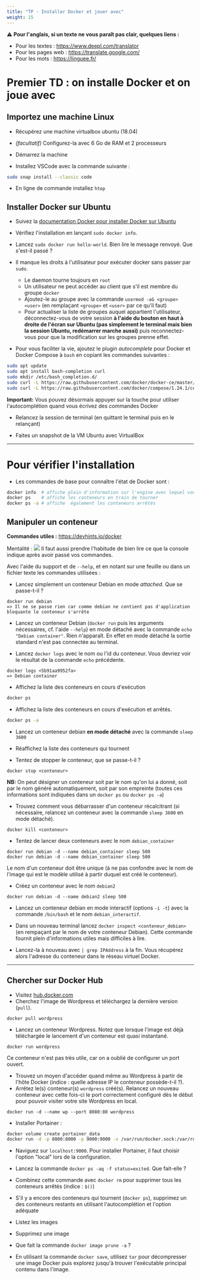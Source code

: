 ```yaml
---
title: "TP - Installer Docker et jouer avec"
weight: 15
---
```


⚠️ **Pour l'anglais, si un texte ne vous paraît pas clair, quelques liens :**

- Pour les textes : https://www.deepl.com/translator
- Pour les pages web : https://translate.google.com/
- Pour les mots : https://linguee.fr/

# Premier TD : on installe Docker et on joue avec

## Importez une machine Linux

- Récupérez une machine virtualbox ubuntu (18.04)

- _(facultatif)_ Configurez-la avec 6 Go de RAM et 2 processeurs
- Démarrez la machine

<!-- - Faites les mises à jour via le Terminal (`apt update` et `apt upgrade`) -->

- Installez VSCode avec la commande suivante :

```bash
sudo snap install --classic code
```

- En ligne de commande installez `htop`

## Installer Docker sur Ubuntu

- Suivez la [documentation Docker pour installer Docker sur Ubuntu](https://docs.docker.com/engine/install/ubuntu/)

- Vérifiez l'installation en lançant `sudo docker info`.

- Lancez `sudo docker run hello-world`. Bien lire le message renvoyé. Que s'est-il passé ?

- Il manque les droits à l'utilisateur pour exécuter docker sans passer par `sudo`.

  - Le daemon tourne toujours en `root`
  - Un utilisateur ne peut accéder au client que s'il est membre du groupe `docker`
  - Ajoutez-le au groupe avec la commande `usermod -aG <groupe> <user>` (en remplaçant `<groupe>` et `<user>` par ce qu'il faut)
  - Pour actualiser la liste de groupes auquel appartient l'utilisateur, déconnectez-vous de votre session **à l'aide du bouton en haut à droite de l'écran sur Ubuntu (pas simplement le terminal mais bien la session Ubuntu, redémarrer marche aussi)** puis reconnectez-vous pour que la modification sur les groupes prenne effet.

- Pour vous faciliter la vie, ajoutez le plugin _autocomplete_ pour Docker et Docker Compose à `bash` en copiant les commandes suivantes :

```bash
sudo apt update
sudo apt install bash-completion curl
sudo mkdir /etc/bash_completion.d/
sudo curl -L https://raw.githubusercontent.com/docker/docker-ce/master/components/cli/contrib/completion/bash/docker -o /etc/bash_completion.d/docker.sh
sudo curl -L https://raw.githubusercontent.com/docker/compose/1.24.1/contrib/completion/bash/docker-compose -o /etc/bash_completion.d/docker-compose
```

**Important:** Vous pouvez désormais appuyer sur la touche <TAB> pour utiliser l'autocomplétion quand vous écrivez des commandes Docker

- Relancez la session de terminal (en quittant le terminal puis en le relançant)

- Faites un snapshot de la VM Ubuntu avec VirtualBox

---

# Pour vérifier l'installation

- Les commandes de base pour connaître l'état de Docker sont :

```bash
docker info  # affiche plein d'information sur l'engine avec lequel vous êtes en contact
docker ps    # affiche les conteneurs en train de tourner
docker ps -a # affiche  également les conteneurs arrêtés
```

## Manipuler un conteneur

**Commandes utiles :** https://devhints.io/docker

Mentalité :
![](../../images/changingThings.jpg)
Il faut aussi prendre l'habitude de bien lire ce que la console indique après avoir passé vos commandes.

Avec l'aide du support et de `--help`, et en notant sur une feuille ou dans un fichier texte les commandes utilisées :

- Lancez simplement un conteneur Debian en mode _attached_. Que se passe-t-il ?

```
docker run debian
=> Il ne se passe rien car comme debian ne contient pas d'application bloquante le conteneur s'arrête
```

- Lancez un conteneur Debian (`docker run` puis les arguments nécessaires, cf. l'aide `--help`) en mode détaché avec la commande `echo "Debian container"`. Rien n'apparaît. En effet en mode détaché la sortie standard n'est pas connectée au terminal.

- Lancez `docker logs` avec le nom ou l'id du conteneur. Vous devriez voir le résultat de la commande `echo` précédente.

```
docker logs <5b91aa9952fa>
=> Debian container
```

<!-- - Réessayez en affichant le résultat cette fois-ci avec le mode *attached* -->

- Affichez la liste des conteneurs en cours d'exécution

```bash
docker ps
```

- Affichez la liste des conteneurs en cours d'exécution et arrêtés.

```bash
docker ps -a
```

- Lancez un conteneur debian **en mode détaché** avec la commande `sleep 3600`

- Réaffichez la liste des conteneurs qui tournent

- Tentez de stopper le conteneur, que se passe-t-il ?

```
docker stop <conteneur>
```

**NB:** On peut désigner un conteneur soit par le nom qu'on lui a donné, soit par le nom généré automatiquement, soit par son empreinte (toutes ces informations sont indiquées dans un `docker ps` ou `docker ps -a`)

- Trouvez comment vous débarrasser d'un conteneur récalcitrant (si nécessaire, relancez un conteneur avec la commande `sleep 3600` en mode détaché).

```
docker kill <conteneur>
```

- Tentez de lancer deux conteneurs avec le nom `debian_container`

```
docker run debian -d --name debian_container sleep 500
docker run debian -d --name debian_container sleep 500
```

Le nom d'un conteneur doit être unique (à ne pas confondre avec le nom de l'image qui est le modèle utilisé à partir duquel est créé le conteneur).

- Créez un conteneur avec le nom `debian2`

```
docker run debian -d --name debian2 sleep 500
```

- Lancez un conteneur debian en mode interactif (options `-i -t`) avec la commande `/bin/bash` et le nom `debian_interactif`.
<!-- - Lancez Kitematic pour observer son interface (facultatif) -->
- Dans un nouveau terminal lancez `docker inspect <conteneur_debian>` (en rempaçant par le nom de votre conteneur Debian). Cette commande fournit plein d'informations utiles mais difficiles à lire.

- Lancez-la à nouveau avec `| grep IPAddress` à la fin. Vous récupérez alors l'adresse du conteneur dans le réseau virtuel Docker.

---

## Chercher sur Docker Hub

- Visitez [hub.docker.com](https://hub.docker.com)
- Cherchez l'image de Wordpress et téléchargez la dernière version (`pull`).

```
docker pull wordpress
```

- Lancez un conteneur Wordpress. Notez que lorsque l'image est déjà téléchargée le lancement d'un conteneur est quasi instantané.

```
docker run wordpress
```

Ce conteneur n'est pas très utile, car on a oublié de configurer un port ouvert.

- Trouvez un moyen d'accéder quand même au Wordpress à partir de l'hôte Docker (indice : quelle adresse IP le conteneur possède-t-il ?).
  <!-- - *(facultatif)* Pour ouvrir le port a posteriori sur un conteneur existant, utilisez `docker commit` comme indiqué [sur ce post StackOverflow](https://stackoverflow.com/questions/19335444/how-do-i-assign-a-port-mapping-to-an-existing-docker-container/26622041#26622041). -->
- Arrêtez le(s) conteneur(s) `wordpress` créé(s). Relancez un nouveau conteneur avec cette fois-ci le port correctement configuré dès le début pour pouvoir visiter votre site Wordpress en local.

```
docker run -d --name wp --port 8080:80 wordpress
```

<!-- ### MYSQL et les variables d'environnement

Depuis Ubuntu:

- Cherchez le conteneur `mysql` version 5.7.
- Lancez-le.
- Utilisez une variable d'environnement pour préciser que le mot de passe doit être vide (trouver la documentation).
- Mappez mysql sur le port 6666 (`-p`).
- Installez `mariadb` sur Ubuntu et connectez vous à votre conteneur en ligne de commande.
  - regardez les logs du conteneur avec `docker logs` ou inspectez le conteneur avec `docker inspect` (idéalement avec `grep`) pour trouver l'hôte à contacter
  - utilisez `--help` sur la commande mysql pour choisir le port et l'hôte -->

- Installer Portainer :

```bash
docker volume create portainer_data
docker run -d -p 8000:8000 -p 9000:9000 -v /var/run/docker.sock:/var/run/docker.sock -v portainer_data:/data portainer/portainer
```

- Naviguez sur `localhost:9000`. Pour installer Portainer, il faut choisir l'option "local" lors de la configuration.

- Lancez la commande `docker ps -aq -f status=exited`. Que fait-elle ?
- Combinez cette commande avec `docker rm` pour supprimer tous les conteneurs arrêtés (indice : `$()`)
- S'il y a encore des conteneurs qui tournent (`docker ps`), supprimez un des conteneurs restants en utilisant l'autocomplétion et l'option adéquate

- Listez les images
- Supprimez une image
- Que fait la commande `docker image prune -a` ?

- En utilisant la commande `docker save`, utilisez `tar` pour décompresser une image Docker puis explorez jusqu'à trouver l'exécutable principal contenu dans l'image.

